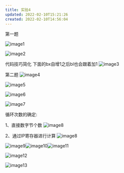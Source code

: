 ```yaml
---
title: 实验4
updated: 2022-02-10T15:21:26
created: 2022-02-10T14:56:04
---
```


第一题

![image1](../../resources/881f6e51c5164aa5b7c9148aa459ab85.png)

![image2](../../resources/18cce31e17ba48cabb2dbd6434f52db7.png)

代码技巧简化
下面的bx自增1之后bl也会跟着加1
![image3](../../resources/59d6a1df135f4863b6ec24a11bd74fec.png)

第二题
![image4](../../resources/bc146a6228ba45b8b62e58fba652fe43.png)

![image5](../../resources/69e83f439938496e9373e33d903fcd2a.png)

![image6](../../resources/87015ce1bcaf4d45bff56558a57730df.png)

![image7](../../resources/63ef65e4664e41008f247016c8f46dfa.png)

循环次数的确定:  

1、直接数字节个数
![image8](../../resources/094379ca8011478db2e010b35f015c25.png)

2、通过IP寄存器进行计算
![image8](../../resources/094379ca8011478db2e010b35f015c25.png)

![image9](../../resources/e8ecd86d1ef344a9a7e7e000e8e8d59f.png)![image10](../../resources/ee64b511803a4cc091ce714e1ac31492.png)![image11](../../resources/8bfc087e5aea4f1aaf8c1fcbd4b19e8d.png)

![image12](../../resources/81d133bf5e8d44b289163a1874a0fd0f.png)

![image13](../../resources/95521017bf914f1ca7b095c53b774d8b.png)
